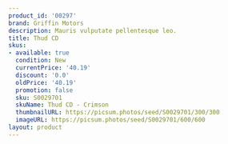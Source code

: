 ```yaml
---
product_id: '00297'
brand: Griffin Motors
description: Mauris vulputate pellentesque leo.
title: Thud CD
skus:
- available: true
  condition: New
  currentPrice: '40.19'
  discount: '0.0'
  oldPrice: '40.19'
  promotion: false
  sku: S0029701
  skuName: Thud CD - Crimson
  thumbnailURL: https://picsum.photos/seed/S0029701/300/300
  imageURL: https://picsum.photos/seed/S0029701/600/600
layout: product
---
```

